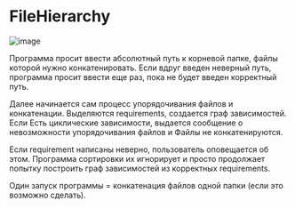 # FileHierarchy

![image](https://user-images.githubusercontent.com/90156908/210108698-c329ab8a-5365-4956-acde-f799a219143f.png)


Программа просит ввести абсолютный путь к корневой папке, файлы которой нужно конкатенировать. 
Если вдруг введен неверный путь, программа просит ввести еще раз, пока не будет введен корректный путь.

Далее начинается сам процесс упорядочивания файлов и конкатенации.
Выделяются requirements, создается граф зависимостей. Если Есть циклические зависимости, выдается сообщение о невозможности упорядочивания файлов и 
Файлы не конкатенируются.

Если requirement написаны неверно, пользователь оповещается об этом. 
Программа сортировки их игнорирует и просто продолжает попытку построить граф зависимостей из корректных requirements. 

Один запуск программы = конкатенация файлов одной папки (если это возможно сделать).
